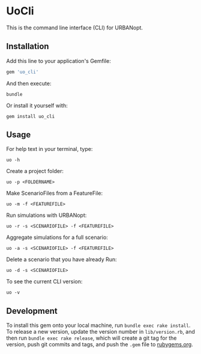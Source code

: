 # UoCli

This is the command line interface (CLI) for URBANopt.

## Installation

Add this line to your application's Gemfile:

```ruby
gem 'uo_cli'
```

And then execute:

```terminal
bundle
```

Or install it yourself with:

```terminal
gem install uo_cli
```

## Usage

For help text in your terminal, type:

```terminal
uo -h
```

Create a project folder:

```terminal
uo -p <FOLDERNAME>
```

Make ScenarioFiles from a FeatureFile:

```terminal
uo -m -f <FEATUREFILE>
```

Run simulations with URBANopt:

```terminal
uo -r -s <SCENARIOFILE> -f <FEATUREFILE>
```

Aggregate simulations for a full scenario:

```terminal
uo -a -s <SCENARIOFILE> -f <FEATUREFILE>
```

Delete a scenario that you have already Run:

```terminal
uo -d -s <SCENARIOFILE>
```

To see the current CLI version:

```terminal
uo -v
```

## Development

To install this gem onto your local machine, run `bundle exec rake install`. To release a new version, update the version number in `lib/version.rb`, and then run `bundle exec rake release`, which will create a git tag for the version, push git commits and tags, and push the `.gem` file to [rubygems.org](https://rubygems.org).
